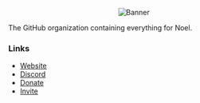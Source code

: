 <p align="center">
  <img src="https://thumbs.gfycat.com/CreativeLikelyIzuthrush.webp" alt="Banner">
</p>

The GitHub organization containing everything for Noel.

### Links
- [Website](https://noelbot.com)
- [Discord](https://discord.noelbot.com)
- [Donate](https://donate.noelbot.com)
- [Invite](https://add.noelbot.com)
